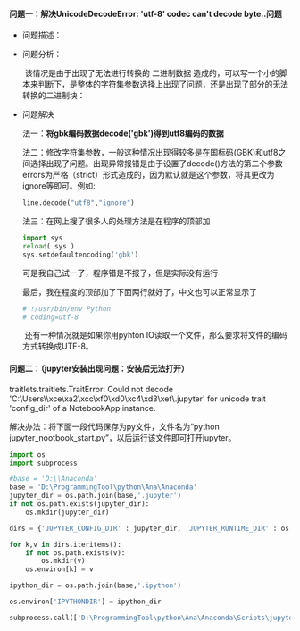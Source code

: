 #### 问题一：解决UnicodeDecodeError: 'utf-8' codec can't decode byte..问题

- 问题描述：

- 问题分析：

  ​	该情况是由于出现了无法进行转换的 二进制数据 造成的，可以写一个小的脚本来判断下，是整体的字符集参数选择上出现了问题，还是出现了部分的无法转换的二进制块：

- 问题解决

  法一：**将gbk编码数据decode('gbk')得到utf8编码的数据**

  法二：修改字符集参数，一般这种情况出现得较多是在国标码(GBK)和utf8之间选择出现了问题。
  ​	出现异常报错是由于设置了decode()方法的第二个参数errors为严格（strict）形式造成的，因为默认就是这个参数，将其更改为ignore等即可。例如:

  ```python
  line.decode("utf8","ignore")
  ```

  法三：在网上搜了很多人的处理方法是在程序的顶部加

  ```python
  import sys
  reload( sys )
  sys.setdefaultencoding('gbk')
  ```


  可是我自己试一了，程序错是不报了，但是实际没有运行

  最后，我在程度的顶部加了下面两行就好了，中文也可以正常显示了

  ```python
  # !/usr/bin/env Python
  # coding=utf-8
  ```

  ​	还有一种情况就是如果你用pyhton IO读取一个文件，那么要求将文件的编码方式转换成UTF-8。

#### 问题二：（jupyter安装出现问题：安装后无法打开）

traitlets.traitlets.TraitError: Could not decode 'C:\\Users\\\xce\xa2\xcc\xf0\xd0\xc4\xd3\xef\\.jupyter' for unicode trait 'config_dir' of a NotebookApp instance.

解决办法：将下面一段代码保存为py文件，文件名为“python jupyter_nootbook_start.py”，以后运行该文件即可打开jupyter。

```python
import os
import subprocess

#base = 'D:\\Anaconda'
base = 'D:\ProgrammingTool\python\Ana\Anaconda'
jupyter_dir = os.path.join(base,'.jupyter')
if not os.path.exists(jupyter_dir):
    os.mkdir(jupyter_dir)

dirs = {'JUPYTER_CONFIG_DIR' : jupyter_dir, 'JUPYTER_RUNTIME_DIR' : os.path.join(jupyter_dir,'runtime'),'JUPYTER_DATA_DIR' : os.path.join(jupyter_dir,'data')}

for k,v in dirs.iteritems():   
    if not os.path.exists(v):
        os.mkdir(v)
    os.environ[k] = v

ipython_dir = os.path.join(base,'.ipython')

os.environ['IPYTHONDIR'] = ipython_dir

subprocess.call(['D:\ProgrammingTool\python\Ana\Anaconda\Scripts\jupyter-notebook.exe'])

```

